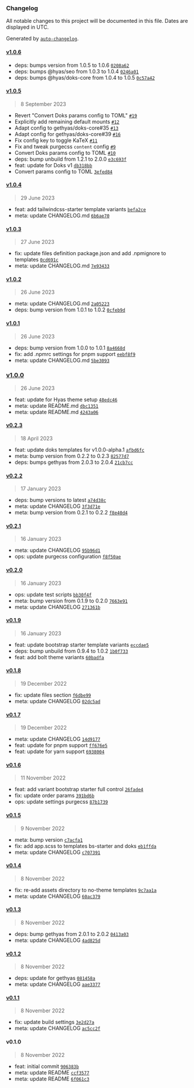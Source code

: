 ### Changelog

All notable changes to this project will be documented in this file. Dates are displayed in UTC.

Generated by [`auto-changelog`](https://github.com/CookPete/auto-changelog).

#### [v1.0.6](https://github.com/gethyas/create-hyas/compare/v1.0.5...v1.0.6)

- deps: bumps version from 1.0.5 to 1.0.6 [`0208a62`](https://github.com/gethyas/create-hyas/commit/0208a622510a8553a31201de1ff6ee6912a41ddf)
- deps: bumps @hyas/seo from 1.0.3 to 1.0.4 [`0246a01`](https://github.com/gethyas/create-hyas/commit/0246a01486bc743c630256ff79575fa1e5ce0d34)
- deps: bumps @hyas/doks-core from 1.0.4 to 1.0.5 [`0c57a42`](https://github.com/gethyas/create-hyas/commit/0c57a427aade043c08c2fd478634addde12bacbc)

#### [v1.0.5](https://github.com/gethyas/create-hyas/compare/v1.0.4...v1.0.5)

> 8 September 2023

- Revert "Convert Doks params config to TOML" [`#19`](https://github.com/gethyas/create-hyas/pull/19)
- Explicitly add remaining default mounts [`#12`](https://github.com/gethyas/create-hyas/pull/12)
- Adapt config to gethyas/doks-core#35 [`#13`](https://github.com/gethyas/create-hyas/pull/13)
- Adapt config for gethyas/doks-core#39 [`#16`](https://github.com/gethyas/create-hyas/pull/16)
- Fix config key to toggle KaTeX [`#11`](https://github.com/gethyas/create-hyas/pull/11)
- Fix and tweak purgecss `content` config [`#9`](https://github.com/gethyas/create-hyas/pull/9)
- Convert Doks params config to TOML [`#10`](https://github.com/gethyas/create-hyas/pull/10)
- deps: bump unbuild from 1.2.1 to 2.0.0 [`e3c693f`](https://github.com/gethyas/create-hyas/commit/e3c693f476cb76cc89c39dfea4d1de5fc890ea94)
- feat: update for Doks v1 [`db318bb`](https://github.com/gethyas/create-hyas/commit/db318bbabc45521588a60fec09765fca6af1fa38)
- Convert params config to TOML [`3efed84`](https://github.com/gethyas/create-hyas/commit/3efed843f7de5cfd335ded3c7aa21b31e8705d93)

#### [v1.0.4](https://github.com/gethyas/create-hyas/compare/v1.0.3...v1.0.4)

> 29 June 2023

- feat: add tailwindcss-starter template variants [`befa2ce`](https://github.com/gethyas/create-hyas/commit/befa2ce468161fc4885aba5caa2dd7ed65cfde3e)
- meta: update CHANGELOG.md [`6b6ae70`](https://github.com/gethyas/create-hyas/commit/6b6ae70af05df350786a31da69baef9adfad4004)

#### [v1.0.3](https://github.com/gethyas/create-hyas/compare/v1.0.2...v1.0.3)

> 27 June 2023

- fix: update files definition package.json and add .npmignore to templates [`0cd691c`](https://github.com/gethyas/create-hyas/commit/0cd691c28c8e4e80437739c8da9441452bc54950)
- meta: update CHANGELOG.md [`7e93433`](https://github.com/gethyas/create-hyas/commit/7e93433fc96f491cf41eebae51086ab7d811cfe3)

#### [v1.0.2](https://github.com/gethyas/create-hyas/compare/v1.0.1...v1.0.2)

> 26 June 2023

- meta: update CHANGELOG.md [`2a05223`](https://github.com/gethyas/create-hyas/commit/2a05223604c59be24e7369a8db9776f8fd4fd9b3)
- deps: bump version from 1.0.1 to 1.0.2 [`0cfeb9d`](https://github.com/gethyas/create-hyas/commit/0cfeb9d31e30581f376eb2b177424d6fe75311e2)

#### [v1.0.1](https://github.com/gethyas/create-hyas/compare/v1.0.0...v1.0.1)

> 26 June 2023

- deps: bump version from 1.0.0 to 1.0.1 [`8a4668d`](https://github.com/gethyas/create-hyas/commit/8a4668d5b2240eb917c632e8f05ed62dd63821e5)
- fix: add .npmrc settings for pnpm support [`eebf8f9`](https://github.com/gethyas/create-hyas/commit/eebf8f9b77a09c8b62f8e74749cee0d9993c38b9)
- meta: update CHANGELOG.md [`5be3093`](https://github.com/gethyas/create-hyas/commit/5be3093c487374feb04129e1fea96d4c0f7c3232)

### [v1.0.0](https://github.com/gethyas/create-hyas/compare/v0.2.3...v1.0.0)

> 26 June 2023

- feat: update for Hyas theme setup [`48edc46`](https://github.com/gethyas/create-hyas/commit/48edc46592d06bb67b3595cce356c243d4cd429f)
- meta: update README.md [`dbc1351`](https://github.com/gethyas/create-hyas/commit/dbc1351ba9822d34f3c48f1759f5c007ad22b314)
- meta: update README.md [`4243a06`](https://github.com/gethyas/create-hyas/commit/4243a061cd6e7373499ec79c53a13ac59905355f)

#### [v0.2.3](https://github.com/gethyas/create-hyas/compare/v0.2.2...v0.2.3)

> 18 April 2023

- feat: update doks templates for v1.0.0-alpha.1 [`afbd6fc`](https://github.com/gethyas/create-hyas/commit/afbd6fc363e62fb930c52ca5f24df61ad2b5c6e2)
- meta: bump version from 0.2.2 to 0.2.3 [`82577d7`](https://github.com/gethyas/create-hyas/commit/82577d703528f710f836ba61119680c08a9d3d48)
- deps: bumps gethyas from 2.0.3 to 2.0.4 [`21cb7cc`](https://github.com/gethyas/create-hyas/commit/21cb7ccb66e9022c4b52771943e9364aabd4407e)

#### [v0.2.2](https://github.com/gethyas/create-hyas/compare/v0.2.1...v0.2.2)

> 17 January 2023

- deps: bump versions to latest [`a74d38c`](https://github.com/gethyas/create-hyas/commit/a74d38cee30c820e385c840d61946dcd95f3aff9)
- meta: update CHANGELOG [`3f3d71e`](https://github.com/gethyas/create-hyas/commit/3f3d71ee956f4269f8e7b19a61e6aca7dc57e80d)
- meta: bump version from 0.2.1 to 0.2.2 [`f8e40d4`](https://github.com/gethyas/create-hyas/commit/f8e40d483914d8460d7b665a2705940574004917)

#### [v0.2.1](https://github.com/gethyas/create-hyas/compare/v0.2.0...v0.2.1)

> 16 January 2023

- meta: update CHANGELOG [`95b96d1`](https://github.com/gethyas/create-hyas/commit/95b96d10cf508fac7812084cea90bb3f94284af9)
- ops: update purgecss configuration [`f8f50ae`](https://github.com/gethyas/create-hyas/commit/f8f50ae8c31c39975bf6440fdc9b13e4793c55e7)

#### [v0.2.0](https://github.com/gethyas/create-hyas/compare/v0.1.9...v0.2.0)

> 16 January 2023

- ops: update test scripts [`bb30f4f`](https://github.com/gethyas/create-hyas/commit/bb30f4ffb07edb875e113cb9f7c24dc8db7a895b)
- meta: bump version from 0.1.9 to 0.2.0 [`7663e91`](https://github.com/gethyas/create-hyas/commit/7663e91ff481a602811222450a89dabf5c91f1a8)
- meta: update CHANGELOG [`271361b`](https://github.com/gethyas/create-hyas/commit/271361bf90fbbbde6b9f5b0939f718d07829426e)

#### [v0.1.9](https://github.com/gethyas/create-hyas/compare/v0.1.8...v0.1.9)

> 16 January 2023

- feat: update bootstrap starter template variants [`eccdae5`](https://github.com/gethyas/create-hyas/commit/eccdae5b5129749a6dab6f7205ae20df6f3095e0)
- deps: bump unbuild from 0.9.4 to 1.0.2 [`1b0f733`](https://github.com/gethyas/create-hyas/commit/1b0f733f367d2ee18d9f5b8de543b4a8b25935ed)
- feat: add bolt theme variants [`60badfa`](https://github.com/gethyas/create-hyas/commit/60badfab293369f9589b167fe2e68ae5f4ed6a65)

#### [v0.1.8](https://github.com/gethyas/create-hyas/compare/v0.1.7...v0.1.8)

> 19 December 2022

- fix: update files section [`f6dbe99`](https://github.com/gethyas/create-hyas/commit/f6dbe99068fec471939e78fb2534fb7da538e7bc)
- meta: update CHANGELOG [`02dc5ad`](https://github.com/gethyas/create-hyas/commit/02dc5adc248deef0a4fef719cd2ef5ae6d4d2ebe)

#### [v0.1.7](https://github.com/gethyas/create-hyas/compare/v0.1.6...v0.1.7)

> 19 December 2022

- meta: update CHANGELOG [`14d9177`](https://github.com/gethyas/create-hyas/commit/14d917735b1e12c482e8023184d49e8694e1ac9d)
- feat: update for pnpm support [`ff676e5`](https://github.com/gethyas/create-hyas/commit/ff676e5c0b810e2342cb31f69ecc21cb42072a2e)
- feat: update for yarn support [`6938004`](https://github.com/gethyas/create-hyas/commit/69380041798e639c2bae41d591b372439de6f81b)

#### [v0.1.6](https://github.com/gethyas/create-hyas/compare/v0.1.5...v0.1.6)

> 11 November 2022

- feat: add variant bootstrap starter full control [`26fade4`](https://github.com/gethyas/create-hyas/commit/26fade4a3597c0f5a0c9a48ada28705ae46f0c31)
- fix: update order params [`391bd6b`](https://github.com/gethyas/create-hyas/commit/391bd6b6182623c10acefcf030925d8f329ca64b)
- ops: update settings purgecss [`87b1739`](https://github.com/gethyas/create-hyas/commit/87b1739d55c7e3880ea0496c8abd6e7f825bc0ab)

#### [v0.1.5](https://github.com/gethyas/create-hyas/compare/v0.1.4...v0.1.5)

> 9 November 2022

- meta: bump version [`c7acfa1`](https://github.com/gethyas/create-hyas/commit/c7acfa14e07d8b6676e7118f153b2ccf4e038bad)
- fix: add app.scss to templates bs-starter and doks [`eb1ffda`](https://github.com/gethyas/create-hyas/commit/eb1ffda1aa9c3ca03d531d11dc931ca587ab681e)
- meta: update CHANGELOG [`c707391`](https://github.com/gethyas/create-hyas/commit/c707391f901290879f64fdf30eb40d66543b3846)

#### [v0.1.4](https://github.com/gethyas/create-hyas/compare/v0.1.3...v0.1.4)

> 8 November 2022

- fix: re-add assets directory to no-theme templates [`9c7aa1a`](https://github.com/gethyas/create-hyas/commit/9c7aa1a7a74fa86e0c93873a88144e58a4ed8361)
- meta: update CHANGELOG [`60ac379`](https://github.com/gethyas/create-hyas/commit/60ac3796ec0b7de269658c3b2e88b10408c54539)

#### [v0.1.3](https://github.com/gethyas/create-hyas/compare/v0.1.2...v0.1.3)

> 8 November 2022

- deps: bump gethyas from 2.0.1 to 2.0.2 [`0413a03`](https://github.com/gethyas/create-hyas/commit/0413a03d9fc0ec4e4b6c0af9a12c617f75cd5e55)
- meta: update CHANGELOG [`4ad825d`](https://github.com/gethyas/create-hyas/commit/4ad825db5cd8e99b8199c878995f24fd6656d95d)

#### [v0.1.2](https://github.com/gethyas/create-hyas/compare/v0.1.1...v0.1.2)

> 8 November 2022

- deps: update for gethyas [`081458a`](https://github.com/gethyas/create-hyas/commit/081458a7c331e2fd4ea277f4ec3cd95c94db1649)
- meta: update CHANGELOG [`aae3377`](https://github.com/gethyas/create-hyas/commit/aae3377af90eb55a4e488059ccd8d8eef0c93277)

#### [v0.1.1](https://github.com/gethyas/create-hyas/compare/v0.1.0...v0.1.1)

> 8 November 2022

- fix: update build settings [`3e2d27a`](https://github.com/gethyas/create-hyas/commit/3e2d27a1b66d0bf0f5d8938697c50191dd132455)
- meta: update CHANGELOG [`ac5cc2f`](https://github.com/gethyas/create-hyas/commit/ac5cc2f46dd47edd6f4db07d87895c681e54abbf)

#### v0.1.0

> 8 November 2022

- feat: initial commit [`906383b`](https://github.com/gethyas/create-hyas/commit/906383b88e04d975c1a58d5cef434a58d059ef0d)
- meta: update README [`ccf3577`](https://github.com/gethyas/create-hyas/commit/ccf3577005b46e9cbe1557b4b92c0b1f0cc589d4)
- meta: update README [`6f061c3`](https://github.com/gethyas/create-hyas/commit/6f061c35c4d36848febc176da614927b3151ce69)

